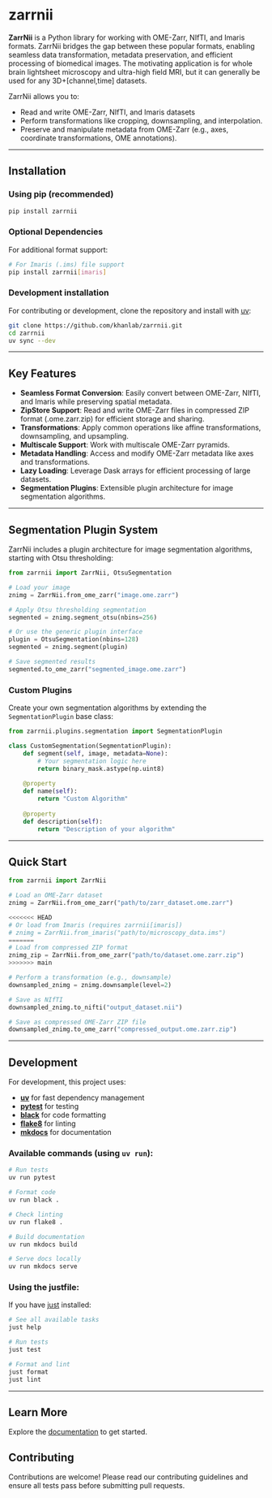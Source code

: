 # zarrnii

 **ZarrNii** is a Python library for working with OME-Zarr, NIfTI, and Imaris formats. ZarrNii bridges the gap between these popular formats, enabling seamless data transformation, metadata preservation, and efficient processing of biomedical images. The motivating application is for whole brain lightsheet microscopy and ultra-high field MRI, but it can generally be used for any 3D+[channel,time] datasets.

ZarrNii allows you to:

 - Read and write OME-Zarr, NIfTI, and Imaris datasets
 - Perform transformations like cropping, downsampling, and interpolation.
 - Preserve and manipulate metadata from OME-Zarr (e.g., axes, coordinate transformations, OME annotations).

---

## Installation

### Using pip (recommended)
```bash
pip install zarrnii
```

### Optional Dependencies
For additional format support:
```bash
# For Imaris (.ims) file support
pip install zarrnii[imaris]
```

### Development installation  
For contributing or development, clone the repository and install with [uv](https://docs.astral.sh/uv/):

```bash
git clone https://github.com/khanlab/zarrnii.git
cd zarrnii
uv sync --dev
```

---

## Key Features

 - **Seamless Format Conversion**: Easily convert between OME-Zarr, NIfTI, and Imaris while preserving spatial metadata.
 - **ZipStore Support**: Read and write OME-Zarr files in compressed ZIP format (.ome.zarr.zip) for efficient storage and sharing.
 - **Transformations**: Apply common operations like affine transformations, downsampling, and upsampling.
 - **Multiscale Support**: Work with multiscale OME-Zarr pyramids.
 - **Metadata Handling**: Access and modify OME-Zarr metadata like axes and transformations.
 - **Lazy Loading**: Leverage Dask arrays for efficient processing of large datasets.
 - **Segmentation Plugins**: Extensible plugin architecture for image segmentation algorithms.

---

## Segmentation Plugin System

ZarrNii includes a plugin architecture for image segmentation algorithms, starting with Otsu thresholding:

```python
from zarrnii import ZarrNii, OtsuSegmentation

# Load your image
znimg = ZarrNii.from_ome_zarr("image.ome.zarr")

# Apply Otsu thresholding segmentation
segmented = znimg.segment_otsu(nbins=256)

# Or use the generic plugin interface
plugin = OtsuSegmentation(nbins=128)
segmented = znimg.segment(plugin)

# Save segmented results
segmented.to_ome_zarr("segmented_image.ome.zarr")
```

### Custom Plugins

Create your own segmentation algorithms by extending the `SegmentationPlugin` base class:

```python
from zarrnii.plugins.segmentation import SegmentationPlugin

class CustomSegmentation(SegmentationPlugin):
    def segment(self, image, metadata=None):
        # Your segmentation logic here
        return binary_mask.astype(np.uint8)
    
    @property
    def name(self):
        return "Custom Algorithm"
    
    @property 
    def description(self):
        return "Description of your algorithm"
```

---

## Quick Start

```python
from zarrnii import ZarrNii

# Load an OME-Zarr dataset
znimg = ZarrNii.from_ome_zarr("path/to/zarr_dataset.ome.zarr")

<<<<<<< HEAD
# Or load from Imaris (requires zarrnii[imaris])
# znimg = ZarrNii.from_imaris("path/to/microscopy_data.ims")
=======
# Load from compressed ZIP format
znimg_zip = ZarrNii.from_ome_zarr("path/to/dataset.ome.zarr.zip")
>>>>>>> main

# Perform a transformation (e.g., downsample)
downsampled_znimg = znimg.downsample(level=2)

# Save as NIfTI
downsampled_znimg.to_nifti("output_dataset.nii")

# Save as compressed OME-Zarr ZIP file
downsampled_znimg.to_ome_zarr("compressed_output.ome.zarr.zip")
```

---

## Development

For development, this project uses:

- **[uv](https://docs.astral.sh/uv/)** for fast dependency management
- **[pytest](https://pytest.org/)** for testing
- **[black](https://black.readthedocs.io/)** for code formatting  
- **[flake8](https://flake8.pycqa.org/)** for linting
- **[mkdocs](https://www.mkdocs.org/)** for documentation

### Available commands (using `uv run`):
```bash
# Run tests
uv run pytest

# Format code
uv run black .

# Check linting  
uv run flake8 .

# Build documentation
uv run mkdocs build

# Serve docs locally
uv run mkdocs serve
```

### Using the justfile:
If you have [just](https://just.systems/) installed:
```bash
# See all available tasks
just help

# Run tests
just test

# Format and lint
just format
just lint
```

---

## Learn More

Explore the [documentation](https://www.khanlab.ca/zarrnii) to get started.

## Contributing

Contributions are welcome! Please read our contributing guidelines and ensure all tests pass before submitting pull requests.
